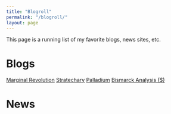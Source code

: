 ```yaml
---
title: "Blogroll"
permalink: "/blogroll/"
layout: page
---
```


This page is a running list of my favorite blogs, news sites, etc.

# Blogs

[Marginal Revolution](marginalrevolution.com)
[Stratechary](https://stratechery.com/)
[Palladium](https://www.palladiummag.com/)
[Bismarck Analysis ($)](https://www.bismarckanalysis.com/#/)

# News
